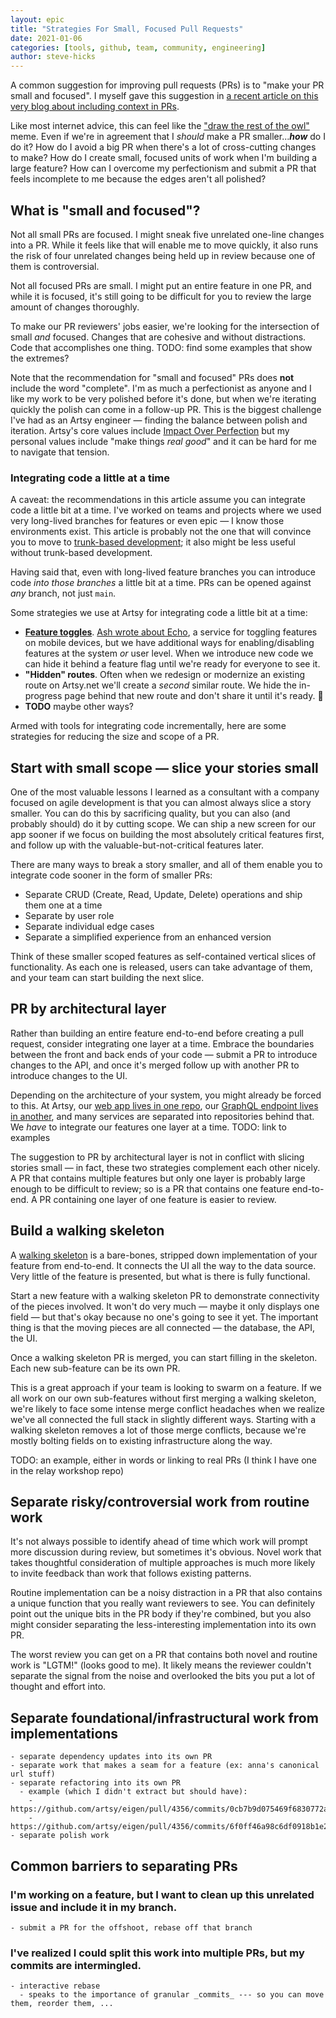 ```yaml
---
layout: epic
title: "Strategies For Small, Focused Pull Requests"
date: 2021-01-06
categories: [tools, github, team, community, engineering]
author: steve-hicks
---
```


A common suggestion for improving pull requests (PRs) is to "make your PR small and focused". I myself gave this suggestion in [a recent article on this very blog about including context in PRs](https://artsy.github.io/blog/2020/08/11/improve-pull-requests-by-including-valuable-context/). 

Like most internet advice, this can feel like the ["draw the rest of the owl"](draw-the-rest-of-the-owl) meme. Even if we're in agreement that I _should_ make a PR smaller...**_how_** do I do it? How do I avoid a big PR when there's a lot of cross-cutting changes to make? How do I create small, focused units of work when I'm building a large feature? How can I overcome my perfectionism and submit a PR that feels incomplete to me because the edges aren't all polished?

<!-- more -->

## What is "small and focused"? 

Not all small PRs are focused. I might sneak five unrelated one-line changes into a PR. While it feels like that will enable me to move quickly, it also runs the risk of four unrelated changes being held up in review because one of them is controversial.

Not all focused PRs are small. I might put an entire feature in one PR, and while it is focused, it's still going to be difficult for you to review the large amount of changes thoroughly. 

To make our PR reviewers' jobs easier, we're looking for the intersection of small _and_ focused. Changes that are cohesive and without distractions. Code that accomplishes one thing. TODO: find some examples that show the extremes?

Note that the recommendation for "small and focused" PRs does **not** include the word "complete". I'm as much a perfectionist as anyone and I like my work to be very polished before it's done, but when we're iterating quickly the polish can come in a follow-up PR. This is the biggest challenge I've had as an Artsy engineer — finding the balance between polish and iteration. Artsy's core values include [Impact Over Perfection](https://github.com/artsy/README/blob/ccfbba13ead7cb6586d2d9bf088e5180907be07b/culture/what-is-artsy.md#impact-over-perfection) but my personal values include "make things _real good_" and it can be hard for me to navigate that tension. 

### Integrating code a little at a time

A caveat: the recommendations in this article assume you can integrate code a little bit at a time. I've worked on teams and projects where we used very long-lived branches for features or even epic — I know those environments exist. This article is probably not the one that will convince you to move to [trunk-based development](https://trunkbaseddevelopment.com/); it also might be less useful without trunk-based development.

Having said that, even with long-lived feature branches you can introduce code _into those branches_ a little bit at a time. PRs can be opened against _any_ branch, not just `main`. 

Some strategies we use at Artsy for integrating code a little bit at a time:

* **[Feature toggles](https://trunkbaseddevelopment.com/feature-flags/)**. [Ash wrote about Echo](https://artsy.github.io/blog/2020/12/31/echo-supporting-old-app-versions/), a service for toggling features on mobile devices, but we have additional ways for enabling/disabling features at the system _or_ user level. When we introduce new code we can hide it behind a feature flag until we're ready for everyone to see it.
* **"Hidden" routes**. Often when we redesign or modernize an existing route on Artsy.net we'll create a _second_ similar route. We hide the in-progress page behind that new route and don't share it until it's ready. 🤫
* **TODO** maybe other ways?

Armed with tools for integrating code incrementally, here are some strategies for reducing the size and scope of a PR.

## Start with small scope — slice your stories small

One of the most valuable lessons I learned as a consultant with a company focused on agile development is that you can almost always slice a story smaller. You can do this by sacrificing quality, but you can also (and probably should) do it by cutting scope. We can ship a new screen for our app sooner if we focus on building the most absolutely critical features first, and follow up with the valuable-but-not-critical features later.

There are many ways to break a story smaller, and all of them enable you to integrate code sooner in the form of smaller PRs: 

- Separate CRUD (Create, Read, Update, Delete) operations and ship them one at a time
- Separate by user role
- Separate individual edge cases
- Separate a simplified experience from an enhanced version


Think of these smaller scoped features as self-contained vertical slices of functionality. As each one is released, users can take advantage of them, and your team can start building the next slice. 

## PR by architectural layer

Rather than building an entire feature end-to-end before creating a pull request, consider integrating one layer at a time. Embrace the boundaries between the front and back ends of your code — submit a PR to introduce changes to the API, and once it's merged follow up with another PR to introduce changes to the UI. 

Depending on the architecture of your system, you might already be forced to this. At Artsy, our [web app lives in one repo](force), our [GraphQL endpoint lives in another](metaphysics), and many services are separated into repositories behind that. We _have_ to integrate our features one layer at a time. TODO: link to examples

The suggestion to PR by architectural layer is not in conflict with slicing stories small — in fact, these two strategies complement each other nicely. A PR that contains multiple features but only one layer is probably large enough to be difficult to review; so is a PR that contains one feature end-to-end. A PR containing one layer of one feature is easier to review.

## Build a walking skeleton

A [walking skeleton](walking-skeleton) is a bare-bones, stripped down implementation of your feature from end-to-end. It connects the UI all the way to the data source. Very little of the feature is presented, but what is there is fully functional.

Start a new feature with a walking skeleton PR to demonstrate connectivity of the pieces involved. It won't do very much — maybe it only displays one field — but that's okay because no one's going to see it yet. The important thing is that the moving pieces are all connected — the database, the API, the UI. 

Once a walking skeleton PR is merged, you can start filling in the skeleton. Each new sub-feature can be its own PR. 

This is a great approach if your team is looking to swarm on a feature. If we all work on our own sub-features without first merging a walking skeleton, we're likely to face some intense merge conflict headaches when we realize we've all connected the full stack in slightly different ways. Starting with a walking skeleton removes a lot of those merge conflicts, because we're mostly bolting fields on to existing infrastructure along the way. 

TODO: an example, either in words or linking to real PRs (I think I have one in the relay workshop repo)

## Separate risky/controversial work from routine work

It's not always possible to identify ahead of time which work will prompt more discussion during review, but sometimes it's obvious. Novel work that takes thoughtful consideration of multiple approaches is much more likely to invite feedback than work that follows existing patterns. 

Routine implementation can be a noisy distraction in a PR that also contains a unique function that you really want reviewers to see. You can definitely point out the unique bits in the PR body if they're combined, but you also might consider separating the less-interesting implementation into its own PR.

The worst review you can get on a PR that contains both novel and routine work is "LGTM!" (looks good to me). It likely means the reviewer couldn't separate the signal from the noise and overlooked the bits you put a lot of thought and effort into. 

## Separate foundational/infrastructural work from implementations
    - separate dependency updates into its own PR
    - separate work that makes a seam for a feature (ex: anna's canonical url stuff)
    - separate refactoring into its own PR
      - example (which I didn't extract but should have): 
        - https://github.com/artsy/eigen/pull/4356/commits/0cb7b9d075469f6830772a1e48d82f925f104a09
        - https://github.com/artsy/eigen/pull/4356/commits/6f0ff46a98c6df0918b1e230e864091f1d608cb1
    - separate polish work

## Common barriers to separating PRs 


### I'm working on a feature, but I want to clean up this unrelated issue and include it in my branch. 
    - submit a PR for the offshoot, rebase off that branch

### I've realized I could split this work into multiple PRs, but my commits are intermingled. 

    - interactive rebase
      - speaks to the importance of granular _commits_ --- so you can move them, reorder them, ...
